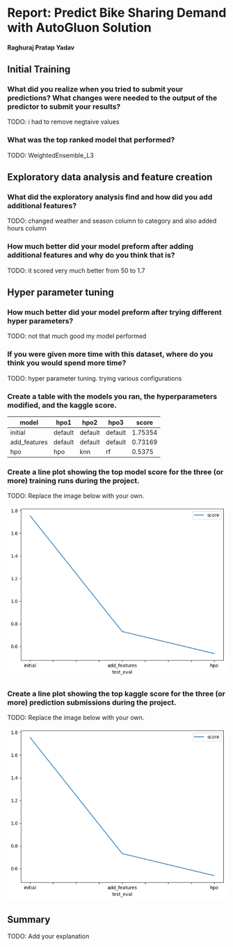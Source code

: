 # Report: Predict Bike Sharing Demand with AutoGluon Solution
#### Raghuraj Pratap Yadav

## Initial Training
### What did you realize when you tried to submit your predictions? What changes were needed to the output of the predictor to submit your results?
TODO: i had to remove negtaive values

### What was the top ranked model that performed?
TODO:  WeightedEnsemble_L3

## Exploratory data analysis and feature creation
### What did the exploratory analysis find and how did you add additional features?
TODO: changed weather and season column to category and also added hours column

### How much better did your model preform after adding additional features and why do you think that is?
TODO: it scored very much better from 50 to 1.7 

## Hyper parameter tuning
### How much better did your model preform after trying different hyper parameters?
TODO:  not that much good my model performed

### If you were given more time with this dataset, where do you think you would spend more time?
TODO: hyper parameter tuning. trying various configurations

### Create a table with the models you ran, the hyperparameters modified, and the kaggle score.
|model|hpo1|hpo2|hpo3|score|
|--|--|--|--|--|
|initial|default|default|default|1.75354|
|add_features|default|default|default|0.73169|
|hpo|hpo|knn|rf|0.5375|

### Create a line plot showing the top model score for the three (or more) training runs during the project.

TODO: Replace the image below with your own.

![model_train_score.png](img/model_train_score.png)

### Create a line plot showing the top kaggle score for the three (or more) prediction submissions during the project.

TODO: Replace the image below with your own.

![model_test_score.png](img/model_test_score.png)

## Summary
TODO: Add your explanation
